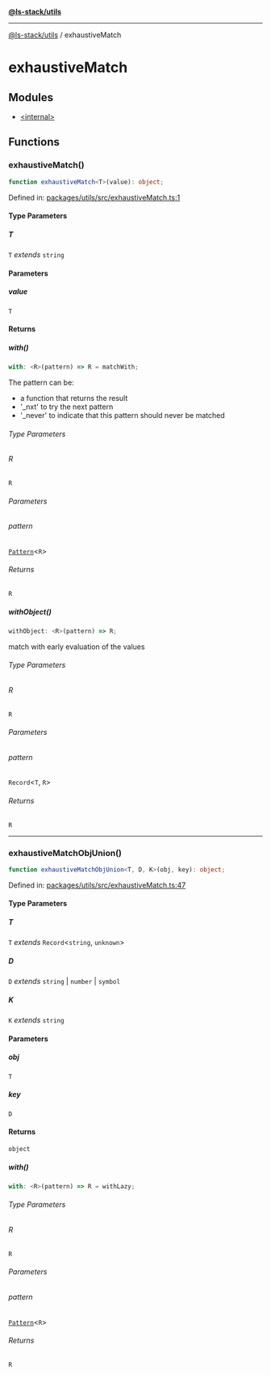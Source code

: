 [**@ls-stack/utils**](../README.md)

---

[@ls-stack/utils](../modules.md) / exhaustiveMatch

# exhaustiveMatch

## Modules

- [\<internal\>](-internal-.md)

## Functions

### exhaustiveMatch()

```ts
function exhaustiveMatch<T>(value): object;
```

Defined in: [packages/utils/src/exhaustiveMatch.ts:1](https://github.com/lucasols/utils/blob/main/packages/utils/src/exhaustiveMatch.ts#L1)

#### Type Parameters

##### T

`T` _extends_ `string`

#### Parameters

##### value

`T`

#### Returns

##### with()

```ts
with: <R>(pattern) => R = matchWith;
```

The pattern can be:

- a function that returns the result
- '\_nxt' to try the next pattern
- '\_never' to indicate that this pattern should never be matched

###### Type Parameters

###### R

`R`

###### Parameters

###### pattern

[`Pattern`](-internal-.md#pattern)\<`R`\>

###### Returns

`R`

##### withObject()

```ts
withObject: <R>(pattern) => R;
```

match with early evaluation of the values

###### Type Parameters

###### R

`R`

###### Parameters

###### pattern

`Record`\<`T`, `R`\>

###### Returns

`R`

---

### exhaustiveMatchObjUnion()

```ts
function exhaustiveMatchObjUnion<T, D, K>(obj, key): object;
```

Defined in: [packages/utils/src/exhaustiveMatch.ts:47](https://github.com/lucasols/utils/blob/main/packages/utils/src/exhaustiveMatch.ts#L47)

#### Type Parameters

##### T

`T` _extends_ `Record`\<`string`, `unknown`\>

##### D

`D` _extends_ `string` \| `number` \| `symbol`

##### K

`K` _extends_ `string`

#### Parameters

##### obj

`T`

##### key

`D`

#### Returns

`object`

##### with()

```ts
with: <R>(pattern) => R = withLazy;
```

###### Type Parameters

###### R

`R`

###### Parameters

###### pattern

[`Pattern`](-internal-.md#pattern-1)\<`R`\>

###### Returns

`R`
